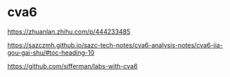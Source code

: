 # cva6

https://zhuanlan.zhihu.com/p/444233485

https://sazczmh.github.io/sazc-tech-notes/cva6-analysis-notes/cva6-jia-gou-gai-shu/#toc-heading-10

https://github.com/sifferman/labs-with-cva6
